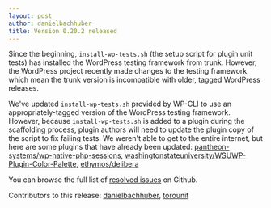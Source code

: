 ```yaml
---
layout: post
author: danielbachhuber
title: Version 0.20.2 released
---
```


Since the beginning, `install-wp-tests.sh` (the setup script for plugin unit tests) has installed the WordPress testing framework from trunk. However, the WordPress project recently made changes to the testing framework which mean the trunk version is incompatible with older, tagged WordPress releases.

We've updated `install-wp-tests.sh` provided by WP-CLI to use an appropriately-tagged version of the WordPress testing framework. However, because `install-wp-tests.sh` is added to a plugin during the scaffolding process, plugin authors will need to update the plugin copy of the script to fix failing tests. We weren't able to get to the entire internet, but here are some plugins that have already been updated: [pantheon-systems/wp-native-php-sessions](https://github.com/pantheon-systems/wp-native-php-sessions/pull/20), [washingtonstateuniversity/WSUWP-Plugin-Color-Palette](https://github.com/washingtonstateuniversity/WSUWP-Plugin-Color-Palette/pull/5), [ethymos/delibera](https://github.com/ethymos/delibera/pull/45)

You can browse the full list of [resolved issues](https://github.com/wp-cli/wp-cli/issues?q=is%3Aclosed+milestone%3A0.20.2) on Github.

Contributors to this release: [danielbachhuber](https://github.com/danielbachhuber), [torounit](https://github.com/torounit)
